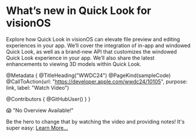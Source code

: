 # What’s new in Quick Look for visionOS

Explore how Quick Look in visionOS can elevate file preview and editing experiences in your app. We’ll cover the integration of in-app and windowed Quick Look, as well as a brand-new API that customizes the windowed Quick Look experience in your app. We’ll also share the latest enhancements to viewing 3D models within Quick Look.

@Metadata {
   @TitleHeading("WWDC24")
   @PageKind(sampleCode)
   @CallToAction(url: "https://developer.apple.com/wwdc24/10105", purpose: link, label: "Watch Video")

   @Contributors {
      @GitHubUser(<replace this with your GitHub handle>)
   }
}

😱 "No Overview Available!"

Be the hero to change that by watching the video and providing notes! It's super easy:
 [Learn More…](https://wwdcnotes.github.io/WWDCNotes/documentation/wwdcnotes/contributing)
